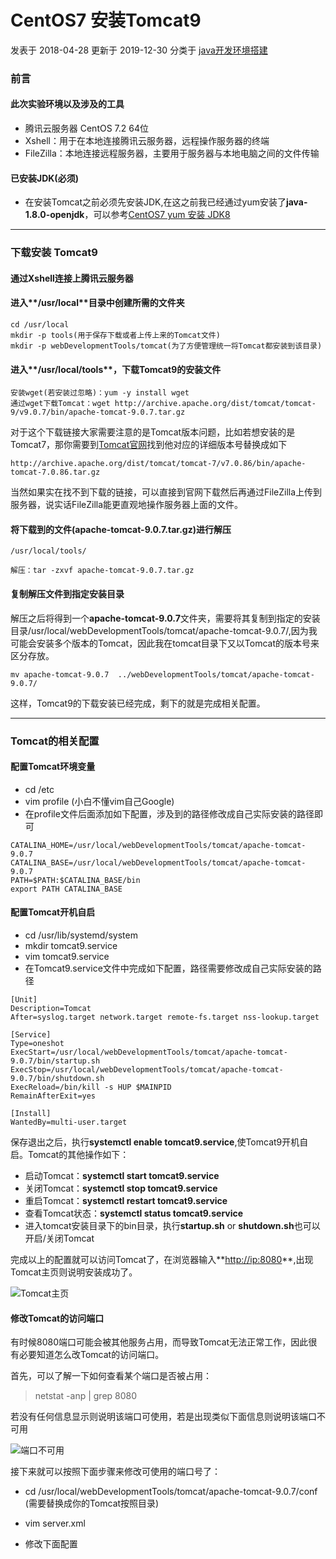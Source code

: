 # CentOS7 安装Tomcat9

发表于 2018-04-28 更新于 2019-12-30 分类于 [java开发环境搭建](https://myxu.github.io/hexo/categories/java开发环境搭建/)

### 前言

#### 此次实验环境以及涉及的工具

- 腾讯云服务器 CentOS 7.2 64位
- Xshell：用于在本地连接腾讯云服务器，远程操作服务器的终端
- FileZilla：本地连接远程服务器，主要用于服务器与本地电脑之间的文件传输

#### 已安装JDK(必须)

- 在安装Tomcat之前必须先安装JDK,在这之前我已经通过yum安装了**java-1.8.0-openjdk**，可以参考[CentOS7 yum 安装 JDK8](https://myxu.github.io/2018/04/26/centOS7yum安装JDK8/)

------



### 下载安装 Tomcat9

#### 通过Xshell连接上腾讯云服务器



#### 进入**/usr/local**目录中创建所需的文件夹

```
cd /usr/local
mkdir -p tools(用于保存下载或者上传上来的Tomcat文件)
mkdir -p webDevelopmentTools/tomcat(为了方便管理统一将Tomcat都安装到该目录)
```



#### 进入**/usr/local/tools**，下载Tomcat9的安装文件

```
安装wget(若安装过忽略)：yum -y install wget
通过wget下载Tomcat：wget http://archive.apache.org/dist/tomcat/tomcat-9/v9.0.7/bin/apache-tomcat-9.0.7.tar.gz
```

对于这个下载链接大家需要注意的是Tomcat版本问题，比如若想安装的是Tomcat7，那你需要到[Tomcat官网](http://tomcat.apache.org/)找到他对应的详细版本号替换成如下

```
http://archive.apache.org/dist/tomcat/tomcat-7/v7.0.86/bin/apache-tomcat-7.0.86.tar.gz
```



当然如果实在找不到下载的链接，可以直接到官网下载然后再通过FileZilla上传到服务器，说实话FileZilla能更直观地操作服务器上面的文件。



#### 将下载到的文件(apache-tomcat-9.0.7.tar.gz)进行解压

```
/usr/local/tools/

解压：tar -zxvf apache-tomcat-9.0.7.tar.gz
```



#### 复制解压文件到指定安装目录

解压之后将得到一个**apache-tomcat-9.0.7**文件夹，需要将其复制到指定的安装目录/usr/local/webDevelopmentTools/tomcat/apache-tomcat-9.0.7/,因为我可能会安装多个版本的Tomcat，因此我在tomcat目录下又以Tomcat的版本号来区分存放。

```
mv apache-tomcat-9.0.7  ../webDevelopmentTools/tomcat/apache-tomcat-9.0.7/
```



这样，Tomcat9的下载安装已经完成，剩下的就是完成相关配置。

------



### Tomcat的相关配置



#### 配置Tomcat环境变量

- cd /etc
- vim profile (小白不懂vim自己Google)
- 在profile文件后面添加如下配置，涉及到的路径修改成自己实际安装的路径即可

```
CATALINA_HOME=/usr/local/webDevelopmentTools/tomcat/apache-tomcat-9.0.7
CATALINA_BASE=/usr/local/webDevelopmentTools/tomcat/apache-tomcat-9.0.7
PATH=$PATH:$CATALINA_BASE/bin
export PATH CATALINA_BASE
```



#### 配置Tomcat开机自启

- cd /usr/lib/systemd/system
- mkdir tomcat9.service
- vim tomcat9.service
- 在Tomcat9.service文件中完成如下配置，路径需要修改成自己实际安装的路径

```
[Unit]
Description=Tomcat
After=syslog.target network.target remote-fs.target nss-lookup.target

[Service]
Type=oneshot
ExecStart=/usr/local/webDevelopmentTools/tomcat/apache-tomcat-9.0.7/bin/startup.sh
ExecStop=/usr/local/webDevelopmentTools/tomcat/apache-tomcat-9.0.7/bin/shutdown.sh
ExecReload=/bin/kill -s HUP $MAINPID
RemainAfterExit=yes

[Install]
WantedBy=multi-user.target
```

保存退出之后，执行**systemctl enable tomcat9.service**,使Tomcat9开机自启。Tomcat的其他操作如下：

- 启动Tomcat：**systemctl start tomcat9.service**
- 关闭Tomcat：**systemctl stop tomcat9.service**
- 重启Tomcat：**systemctl restart tomcat9.service**
- 查看Tomcat状态：**systemctl status tomcat9.service**
- 进入tomcat安装目录下的bin目录，执行**startup.sh** or **shutdown.sh**也可以开启/关闭Tomcat

完成以上的配置就可以访问Tomcat了，在浏览器输入**[http://ip:8080](http://ip:8080/)**,出现Tomcat主页则说明安装成功了。

![Tomcat主页](https://myxu.github.io/hexo/2018/04/28/CentOS7-%E5%AE%89%E8%A3%85Tomcat9/Tomcat.png)



#### 修改Tomcat的访问端口

有时候8080端口可能会被其他服务占用，而导致Tomcat无法正常工作，因此很有必要知道怎么改Tomcat的访问端口。

首先，可以了解一下如何查看某个端口是否被占用：

> netstat -anp | grep 8080

若没有任何信息显示则说明该端口可使用，若是出现类似下面信息则说明该端口不可用

![端口不可用](https://myxu.github.io/hexo/2018/04/28/CentOS7-%E5%AE%89%E8%A3%85Tomcat9/check_port.png)



接下来就可以按照下面步骤来修改可使用的端口号了：

- cd /usr/local/webDevelopmentTools/tomcat/apache-tomcat-9.0.7/conf (需要替换成你的Tomcat按照目录)

- vim server.xml

- 修改下面配置

  